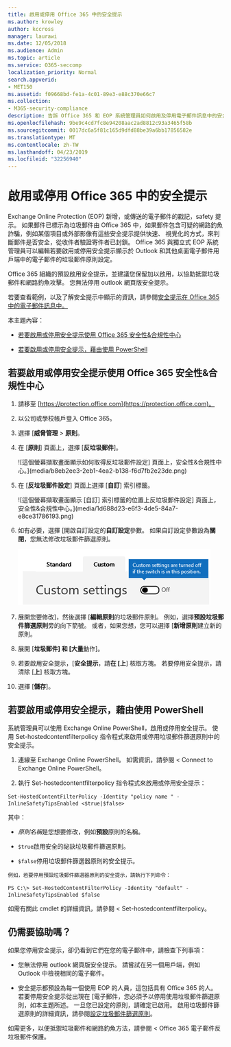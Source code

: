 ```yaml
---
title: 啟用或停用 Office 365 中的安全提示
ms.author: krowley
author: kccross
manager: laurawi
ms.date: 12/05/2018
ms.audience: Admin
ms.topic: article
ms.service: O365-seccomp
localization_priority: Normal
search.appverid:
- MET150
ms.assetid: f09668bd-fe1a-4c01-89e3-e88c370e66c7
ms.collection:
- M365-security-compliance
description: 告訴 Office 365 和 EOP 系統管理員如何啟用及停用電子郵件訊息中的安全提示。
ms.openlocfilehash: 9be9c4cd7fc8e94208aac2ad8812c93a3465f58b
ms.sourcegitcommit: 0017dc6a5f81c165d9dfd88be39a6bb17856582e
ms.translationtype: MT
ms.contentlocale: zh-TW
ms.lasthandoff: 04/23/2019
ms.locfileid: "32256940"
---
```

# <a name="enable-or-disable-safety-tips-in-office-365"></a>啟用或停用 Office 365 中的安全提示

Exchange Online Protection (EOP) 新增，或傳送的電子郵件的戳記，safety 提示。 如果郵件已標示為垃圾郵件由 Office 365 中，如果郵件包含可疑的網路釣魚詐騙，例如某個項目或外部影像有這些安全提示提供快速、 視覺化的方式，來判斷郵件是否安全，從收件者驗證寄件者已封鎖。 Office 365 與獨立式 EOP 系統管理員可以編輯若要啟用或停用安全提示顯示於 Outlook 和其他桌面電子郵件用戶端中的電子郵件的垃圾郵件原則設定。 
  
Office 365 組織的預設啟用安全提示，並建議您保留加以啟用，以協助抵禦垃圾郵件和網路釣魚攻擊。 您無法停用 outlook 網頁版安全提示。
  
若要查看範例，以及了解安全提示中顯示的資訊，請參閱[安全提示在 Office 365 中的電子郵件訊息中。](safety-tips-in-office-365.md)
  
本主題內容：
  
- [若要啟用或停用安全提示使用 Office 365 安全性&amp;合規性中心](enable-or-disable-safety-tips.md#SandCCsafetytip)
    
- [若要啟用或停用安全提示，藉由使用 PowerShell](enable-or-disable-safety-tips.md#pshellsafetytip)
    
## <a name="to-enable-or-disable-safety-tips-by-using-the-office-365-security-amp-compliance-center"></a>若要啟用或停用安全提示使用 Office 365 安全性&amp;合規性中心
<a name="SandCCsafetytip"> </a>

1. 請移至 [https://protection.office.com](https://protection.office.com)。
    
2. 以公司或學校帳戶登入 Office 365。
    
3. 選擇 [**威脅管理** \> **原則**。 
    
4. 在 [**原則**] 頁面上，選擇 [**反垃圾郵件**]。
    
    ![這個螢幕擷取畫面顯示如何取得反垃圾郵件設定] 頁面上，安全性&amp;合規性中心。](media/b8eb2ee3-2eb1-4ea2-b138-f6d7fb2e23de.png)
  
5. 在 [**反垃圾郵件設定**] 頁面上選擇 [**自訂**] 索引標籤。 
    
    ![這個螢幕擷取畫面顯示 [自訂] 索引標籤的位置上反垃圾郵件設定] 頁面上，安全性&amp;合規性中心。](media/1d688d23-e6f3-4de5-84a7-e8ce31786193.png)
  
6. 如有必要，選擇 [開啟自訂設定的**自訂設定**參數。 如果自訂設定參數設為**關閉**，您無法修改垃圾郵件篩選原則。
    
    ![這個螢幕擷取畫面顯示自訂的反垃圾郵件篩選原則設定為關閉。](media/94f900ad-b556-4a31-a3ac-acfcd72e71b8.png)
  
7. 展開您要修改]，然後選擇 [**編輯原則**的垃圾郵件原則。 例如，選擇**預設垃圾郵件篩選原則**旁的向下箭號。 或者，如果您想，您可以選擇 [**新增原則**建立新的原則。
    
8. 展開 [**垃圾郵件] 和 [大量**動作]。 
    
9. 若要啟用安全提示，[**安全提示**，請**在 [上**] 核取方塊。 若要停用安全提示，請清除 [**上**] 核取方塊。 
    
10. 選擇 [**儲存**]。
    
## <a name="to-enable-or-disable-safety-tips-by-using-powershell"></a>若要啟用或停用安全提示，藉由使用 PowerShell
<a name="pshellsafetytip"> </a>

系統管理員可以使用 Exchange Online PowerShell，啟用或停用安全提示。 使用 Set-hostedcontentfilterpolicy 指令程式來啟用或停用垃圾郵件篩選原則中的安全提示。
  
1. 連線至 Exchange Online PowerShell。 如需資訊，請參閱 < <b0>Connect to Exchange Online PowerShell</b0>。
    
2. 執行 Set-hostedcontentfilterpolicy 指令程式來啟用或停用安全提示：
    
  ```
  Set-HostedContentFilterPolicy -Identity "policy name " -InlineSafetyTipsEnabled <$true|$false>
  ```

其中：
    
  -  *原則名稱*是您想要修改，例如**預設**原則的名稱。
    
  -  `$true`啟用安全的祕訣垃圾郵件篩選原則。 
    
  -  `$false`停用垃圾郵件篩選器原則的安全提示。 
    
    例如，若要停用預設垃圾郵件篩選器原則的安全提示，請執行下列命令：
    
  ```
  PS C:\> Set-HostedContentFilterPolicy -Identity "default" -InlineSafetyTipsEnabled $false
  ```

如需有關此 cmdlet 的詳細資訊，請參閱 < <b0>Set-hostedcontentfilterpolicy</b0>。
    
## <a name="still-need-help"></a>仍需要協助嗎？
<a name="pshellsafetytip"> </a>

如果您停用安全提示，卻仍看到它們在您的電子郵件中，請檢查下列事項：
  
- 您無法停用 outlook 網頁版安全提示。 請嘗試在另一個用戶端，例如 Outlook 中檢視相同的電子郵件。
    
- 安全提示都預設為每一個使用 EOP 的人員，這包括具有 Office 365 的人。 若要停用安全提示從出現在 [電子郵件，您必須予以停用使用垃圾郵件篩選原則，如本主題所述。 一旦您已設定的原則，請確定已啟用。 啟用垃圾郵件篩選原則的詳細資訊，請參閱[設定垃圾郵件篩選原則](https://technet.microsoft.com/library/jj200684.aspx)。
    
如需更多，以便抵禦垃圾郵件和網路釣魚方法，請參閱 < <b0>Office 365 電子郵件反垃圾郵件保護</b0>。
  

